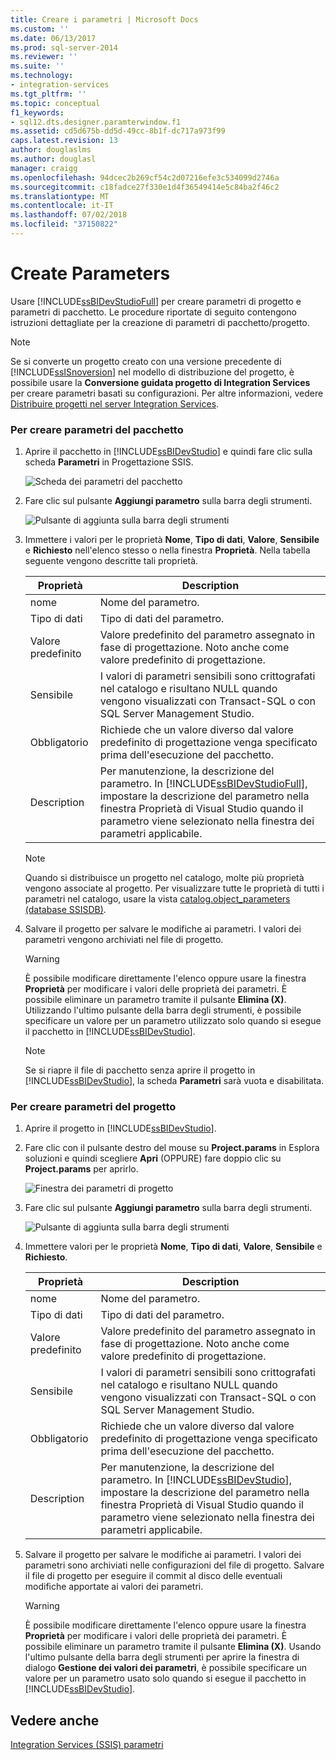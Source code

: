 ```yaml
---
title: Creare i parametri | Microsoft Docs
ms.custom: ''
ms.date: 06/13/2017
ms.prod: sql-server-2014
ms.reviewer: ''
ms.suite: ''
ms.technology:
- integration-services
ms.tgt_pltfrm: ''
ms.topic: conceptual
f1_keywords:
- sql12.dts.designer.paramterwindow.f1
ms.assetid: cd5d675b-dd5d-49cc-8b1f-dc717a973f99
caps.latest.revision: 13
author: douglaslms
ms.author: douglasl
manager: craigg
ms.openlocfilehash: 94dcec2b269cf54c2d07216efe3c534099d2746a
ms.sourcegitcommit: c18fadce27f330e1d4f36549414e5c84ba2f46c2
ms.translationtype: MT
ms.contentlocale: it-IT
ms.lasthandoff: 07/02/2018
ms.locfileid: "37150822"
---
```

# <a name="create-parameters"></a>Create Parameters
  Usare [!INCLUDE[ssBIDevStudioFull](../includes/ssbidevstudiofull-md.md)] per creare parametri di progetto e parametri di pacchetto. Le procedure riportate di seguito contengono istruzioni dettagliate per la creazione di parametri di pacchetto/progetto.  
  
> [!NOTE]  
>  Se si converte un progetto creato con una versione precedente di [!INCLUDE[ssISnoversion](../includes/ssisnoversion-md.md)] nel modello di distribuzione del progetto, è possibile usare la **Conversione guidata progetto di Integration Services** per creare parametri basati su configurazioni. Per altre informazioni, vedere [Distribuire progetti nel server Integration Services](../../2014/integration-services/deploy-projects-to-integration-services-server.md).  
  
### <a name="to-create-package-parameters"></a>Per creare parametri del pacchetto  
  
1.  Aprire il pacchetto in [!INCLUDE[ssBIDevStudio](../includes/ssbidevstudio-md.md)] e quindi fare clic sulla scheda **Parametri** in Progettazione SSIS.  
  
     ![Scheda dei parametri del pacchetto](media/denali-package-parameters.gif "Scheda dei parametri del pacchetto")  
  
2.  Fare clic sul pulsante **Aggiungi parametro** sulla barra degli strumenti.  
  
     ![Pulsante di aggiunta sulla barra degli strumenti](media/denali-parameter-add.gif "Pulsante di aggiunta sulla barra degli strumenti")  
  
3.  Immettere i valori per le proprietà **Nome**, **Tipo di dati**, **Valore**, **Sensibile** e **Richiesto** nell'elenco stesso o nella finestra **Proprietà**. Nella tabella seguente vengono descritte tali proprietà.  
  
    |Proprietà|Description|  
    |--------------|-----------------|  
    |nome|Nome del parametro.|  
    |Tipo di dati|Tipo di dati del parametro.|  
    |Valore predefinito|Valore predefinito del parametro assegnato in fase di progettazione. Noto anche come valore predefinito di progettazione.|  
    |Sensibile|I valori di parametri sensibili sono crittografati nel catalogo e risultano NULL quando vengono visualizzati con Transact-SQL o con SQL Server Management Studio.|  
    |Obbligatorio|Richiede che un valore diverso dal valore predefinito di progettazione venga specificato prima dell'esecuzione del pacchetto.|  
    |Description|Per manutenzione, la descrizione del parametro. In [!INCLUDE[ssBIDevStudioFull](../includes/ssbidevstudiofull-md.md)], impostare la descrizione del parametro nella finestra Proprietà di Visual Studio quando il parametro viene selezionato nella finestra dei parametri applicabile.|  
  
    > [!NOTE]  
    >  Quando si distribuisce un progetto nel catalogo, molte più proprietà vengono associate al progetto. Per visualizzare tutte le proprietà di tutti i parametri nel catalogo, usare la vista [catalog.object_parameters &#40;database SSISDB&#41;](/sql/integration-services/system-views/catalog-object-parameters-ssisdb-database).  
  
4.  Salvare il progetto per salvare le modifiche ai parametri. I valori dei parametri vengono archiviati nel file di progetto.  
  
    > [!WARNING]  
    >  È possibile modificare direttamente l'elenco oppure usare la finestra **Proprietà** per modificare i valori delle proprietà dei parametri. È possibile eliminare un parametro tramite il pulsante **Elimina (X)**. Utilizzando l'ultimo pulsante della barra degli strumenti, è possibile specificare un valore per un parametro utilizzato solo quando si esegue il pacchetto in [!INCLUDE[ssBIDevStudio](../includes/ssbidevstudio-md.md)].  
  
    > [!NOTE]  
    >  Se si riapre il file di pacchetto senza aprire il progetto in [!INCLUDE[ssBIDevStudio](../includes/ssbidevstudio-md.md)], la scheda **Parametri** sarà vuota e disabilitata.  
  
### <a name="to-create-project-parameters"></a>Per creare parametri del progetto  
  
1.  Aprire il progetto in [!INCLUDE[ssBIDevStudio](../includes/ssbidevstudio-md.md)].  
  
2.  Fare clic con il pulsante destro del mouse su **Project.params** in Esplora soluzioni e quindi scegliere **Apri** (OPPURE) fare doppio clic su **Project.params** per aprirlo.  
  
     ![Finestra dei parametri di progetto](media/denali-project-parameters.gif "Finestra dei parametri di progetto")  
  
3.  Fare clic sul pulsante **Aggiungi parametro** sulla barra degli strumenti.  
  
     ![Pulsante di aggiunta sulla barra degli strumenti](media/denali-parameter-add.gif "Pulsante di aggiunta sulla barra degli strumenti")  
  
4.  Immettere valori per le proprietà **Nome**, **Tipo di dati**, **Valore**, **Sensibile** e **Richiesto**.  
  
    |Proprietà|Description|  
    |--------------|-----------------|  
    |nome|Nome del parametro.|  
    |Tipo di dati|Tipo di dati del parametro.|  
    |Valore predefinito|Valore predefinito del parametro assegnato in fase di progettazione. Noto anche come valore predefinito di progettazione.|  
    |Sensibile|I valori di parametri sensibili sono crittografati nel catalogo e risultano NULL quando vengono visualizzati con Transact-SQL o con SQL Server Management Studio.|  
    |Obbligatorio|Richiede che un valore diverso dal valore predefinito di progettazione venga specificato prima dell'esecuzione del pacchetto.|  
    |Description|Per manutenzione, la descrizione del parametro. In [!INCLUDE[ssBIDevStudio](../includes/ssbidevstudio-md.md)], impostare la descrizione del parametro nella finestra Proprietà di Visual Studio quando il parametro viene selezionato nella finestra dei parametri applicabile.|  
  
5.  Salvare il progetto per salvare le modifiche ai parametri. I valori dei parametri sono archiviati nelle configurazioni del file di progetto. Salvare il file di progetto per eseguire il commit al disco delle eventuali modifiche apportate ai valori dei parametri.  
  
    > [!WARNING]  
    >  È possibile modificare direttamente l'elenco oppure usare la finestra **Proprietà** per modificare i valori delle proprietà dei parametri. È possibile eliminare un parametro tramite il pulsante **Elimina (X)**. Usando l'ultimo pulsante della barra degli strumenti per aprire la finestra di dialogo **Gestione dei valori dei parametri**, è possibile specificare un valore per un parametro usato solo quando si esegue il pacchetto in [!INCLUDE[ssBIDevStudio](../includes/ssbidevstudio-md.md)].  
  
## <a name="see-also"></a>Vedere anche  
 [Integration Services &#40;SSIS&#41; parametri](integration-services-ssis-package-and-project-parameters.md)  
  
  
